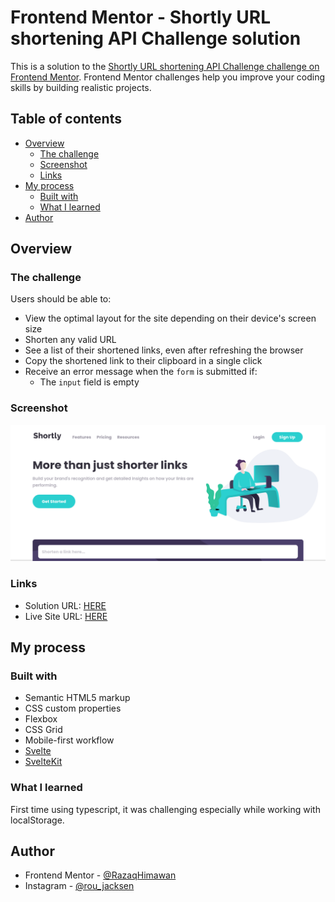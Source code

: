 # Frontend Mentor - Shortly URL shortening API Challenge solution

This is a solution to the [Shortly URL shortening API Challenge challenge on Frontend Mentor](https://www.frontendmentor.io/challenges/url-shortening-api-landing-page-2ce3ob-G). Frontend Mentor challenges help you improve your coding skills by building realistic projects.

## Table of contents

- [Overview](#overview)
  - [The challenge](#the-challenge)
  - [Screenshot](#screenshot)
  - [Links](#links)
- [My process](#my-process)
  - [Built with](#built-with)
  - [What I learned](#what-i-learned)
- [Author](#author)

## Overview

### The challenge

Users should be able to:

- View the optimal layout for the site depending on their device's screen size
- Shorten any valid URL
- See a list of their shortened links, even after refreshing the browser
- Copy the shortened link to their clipboard in a single click
- Receive an error message when the `form` is submitted if:
  - The `input` field is empty

### Screenshot

![](./result.png)

### Links

- Solution URL: [HERE](https://www.frontendmentor.io/solutions/sveltekit-solution-with-typescript-JKHdZFbqI_)
- Live Site URL: [HERE](https://effervescent-madeleine-53fca7.netlify.app/)

## My process

### Built with

- Semantic HTML5 markup
- CSS custom properties
- Flexbox
- CSS Grid
- Mobile-first workflow
- [Svelte](https://svelte.dev/)
- [SvelteKit](https://kit.svelte.dev/)

### What I learned

First time using typescript, it was challenging especially while working with localStorage.

## Author

- Frontend Mentor - [@RazaqHimawan](https://www.frontendmentor.io/profile/RazaqHimawan)
- Instagram - [@rou_jacksen](https://www.instagram.com/rou_jacksen/)
